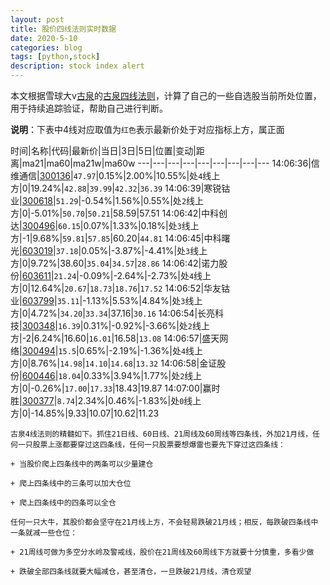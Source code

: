 ```yaml
---
layout: post
title: 股价四线法则实时数据
date: 2020-5-10
categories: blog
tags: [python,stock]
description: stock index alert
---
```



本文根据雪球大v[古泉](https://xueqiu.com/u/7148646888)的[古泉四线法则](https://xueqiu.com/7148646888/130498192)，计算了自己的一些自选股当前所处位置，用于持续追踪验证，帮助自己进行判断。

**说明**：下表中4线对应取值为`红色`表示最新价处于对应指标上方，属正面

时间|名称|代码|最新价|当日|3日|5日|位置|变动|距离|ma21|ma60|ma21w|ma60w
---|---|---|---|---|---|---|---|---
14:06:36|信维通信|[300136](https://xueqiu.com/S/SZ300136)|`47.97`|0.15%|2.00%|10.55%|处`4`线上方|0|19.24%|`42.88`|`39.99`|`42.32`|`36.39`
14:06:39|寒锐钴业|[300618](https://xueqiu.com/S/SZ300618)|`51.29`|-0.54%|1.56%|0.55%|处`2`线上方|0|-5.01%|`50.70`|`50.21`|58.59|57.51
14:06:42|中科创达|[300496](https://xueqiu.com/S/SZ300496)|`60.15`|0.07%|1.33%|0.18%|处`3`线上方|-1|9.68%|`59.81`|`57.85`|60.20|`44.81`
14:06:45|中科曙光|[603019](https://xueqiu.com/S/SH603019)|`37.18`|0.05%|-3.87%|-4.41%|处`3`线上方|0|9.72%|38.60|`35.04`|`34.57`|`28.86`
14:06:42|诺力股份|[603611](https://xueqiu.com/S/SH603611)|`21.24`|-0.09%|-2.64%|-2.73%|处`4`线上方|0|12.64%|`20.67`|`18.73`|`18.76`|`17.52`
14:06:52|华友钴业|[603799](https://xueqiu.com/S/SH603799)|`35.11`|-1.13%|5.53%|4.84%|处`3`线上方|0|4.72%|`34.20`|`33.34`|37.16|`30.16`
14:06:54|长亮科技|[300348](https://xueqiu.com/S/SZ300348)|`16.39`|0.31%|-0.92%|-3.66%|处`2`线上方|-2|6.24%|16.60|`16.01`|16.58|`13.08`
14:06:57|盛天网络|[300494](https://xueqiu.com/S/SZ300494)|`15.5`|0.65%|-2.19%|-1.36%|处`4`线上方|0|8.76%|`14.98`|`14.10`|`14.68`|`13.32`
14:06:58|金证股份|[600446](https://xueqiu.com/S/SH600446)|`18.04`|0.33%|3.94%|1.77%|处`2`线上方|0|-0.26%|`17.00`|`17.33`|18.43|19.87
14:07:00|赢时胜|[300377](https://xueqiu.com/S/SZ300377)|`8.74`|2.34%|0.46%|-1.83%|处`0`线上方|0|-14.85%|9.33|10.07|10.62|11.23

```
古泉4线法则的精髓如下。抓住21日线、60日线、21周线及60周线等四条线，外加21月线，任何一只股票上涨都要穿过这四条线，任何一只股票要想爆雷也要先下穿过这四条线：

+ 当股价爬上四条线中的两条可以少量建仓

+ 爬上四条线中的三条可以加大仓位

+ 爬上四条线中的四条可以全仓

任何一只大牛，其股价都会坚守在21月线上方，不会轻易跌破21月线；相反，每跌破四条线中一条就减一些仓位：

+ 21周线可做为多空分水岭及警戒线，股价在21周线及60周线下方就要十分慎重，多看少做

+ 跌破全部四条线就要大幅减仓，甚至清仓，一旦跌破21月线，清仓观望
```
